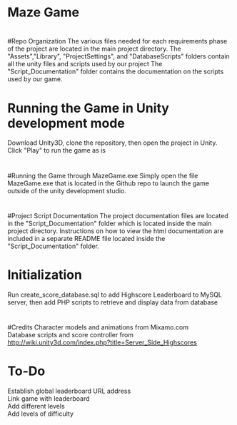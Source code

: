 # Maze Game
# 
#Repo Organization
The various files needed for each requirements phase of the project are located in the main project directory.
The "Assets","Library", "ProjectSettings", and "DatabaseScripts" folders contain all the unity files and scripts used by our project
The "Script_Documentation" folder contains the documentation on the scripts used by our game.
#
# Running the Game in Unity development mode
Download Unity3D, clone the repository, then open the project in Unity. Click "Play" to run the game as is
#
#Running the Game through MazeGame.exe
Simply open the file MazeGame.exe that is located in the Github repo to launch the game outside of the unity development studio.
#
#Project Script Documentation
The project documentation files are located in the "Script_Documentation" folder which is located inside the main project directory.
Instructions on how to view the html documentation are included in a separate README file located inside the "Script_Documentation" folder.
#



# Initialization
Run create_score_database.sql to add Highscore Leaderboard to MySQL server, then add PHP scripts to retrieve and display data from database
#



#
#Credits
Character models and animations from Mixamo.com  
Database scripts and score controller from http://wiki.unity3d.com/index.php?title=Server_Side_Highscores  
#

# To-Do
Establish global leaderboard URL address  
Link game with leaderboard  
Add different levels  
Add levels of difficulty

